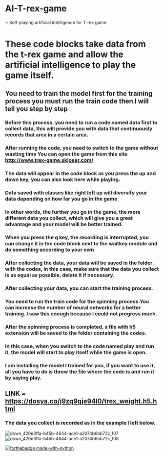 # AI-T-rex-game
:star: Self-playing artificial intelligence for T-rex game
# These code blocks take data from the t-rex game and allow the artificial intelligence to play the game itself.
## You need to train the model first for the training process you must run the train code then I will tell you step by step
### Before this process, you need to run a code named data first to collect data, this will provide you with data that continuously records that area in a certain area.
### After running the code, you need to switch to the game without wasting time You can open the game from this site http://www.trex-game.skipser.com/
### The data will appear in the code block as you press the up and down key, you can also look here while playing.
### Data saved with classes like right left up will diversify your data depending on how far you go in the game
### In other words, the further you go in the game, the more different data you collect, which will give you a great advantage and your model will be better trained.
### When you press the q key, the recording is interrupted, you can change it in the code block next to the waitkey module and do something according to your own
### After collecting the data, your data will be saved in the folder with the codes, in this case, make sure that the data you collect is as equal as possible, delete it if necessary.
### After collecting your data, you can start the training process.
### You need to run the train code for the spinning process.You can increase the number of neural networks for a better training. I saw this enough because I could not progress much.
### After the spinning process is completed, a file with h5 extension will be saved to the folder containing the codes.
### In this case, when you switch to the code named play and run it, the model will start to play itself while the game is open.
### I am installing the model I trained for you, if you want to use it, all you have to do is throw the file where the code is and run it by saying play. 
## LINK = https://dosya.co/j9zq9qje94l0/trex_weight.h5.html

### The data you collect is recorded as in the example I left below.

![down_420e3ffa-b45b-4644-ace1-a2074b6bb72c_107](https://user-images.githubusercontent.com/69467096/106516268-da711880-64e7-11eb-960b-98451451b261.png)
![down_420e3ffa-b45b-4644-ace1-a2074b6bb72c_108](https://user-images.githubusercontent.com/69467096/106516269-db09af00-64e7-11eb-813d-ddf9da9f67a7.png)

[![forthebadge made-with-python](http://ForTheBadge.com/images/badges/made-with-python.svg)](https://www.python.org/)

